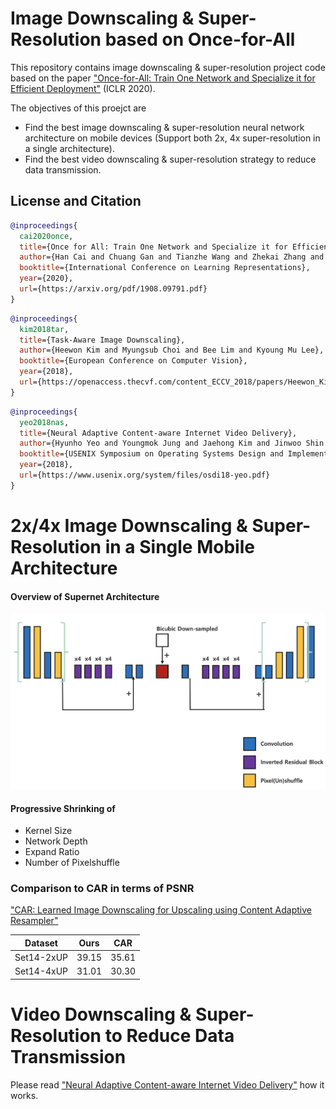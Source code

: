 # Image Downscaling & Super-Resolution based on Once-for-All

This repository contains image downscaling & super-resolution project code based on the paper ["Once-for-All: Train One Network and Specialize it for Efficient Deployment"](https://arxiv.org/abs/1908.09791) (ICLR 2020).

The objectives of this proejct are
* Find the best image downscaling & super-resolution neural network architecture on mobile devices (Support both 2x, 4x super-resolution in a single architecture).
* Find the best video downscaling & super-resolution strategy to reduce data transmission.

## License and Citation

```BibTex
@inproceedings{
  cai2020once,
  title={Once for All: Train One Network and Specialize it for Efficient Deployment},
  author={Han Cai and Chuang Gan and Tianzhe Wang and Zhekai Zhang and Song Han},
  booktitle={International Conference on Learning Representations},
  year={2020},
  url={https://arxiv.org/pdf/1908.09791.pdf}
}
```

```BibTex
@inproceedings{
  kim2018tar,
  title={Task-Aware Image Downscaling},
  author={Heewon Kim and Myungsub Choi and Bee Lim and Kyoung Mu Lee},
  booktitle={European Conference on Computer Vision},
  year={2018},
  url={https://openaccess.thecvf.com/content_ECCV_2018/papers/Heewon_Kim_Task-Aware_Image_Downscaling_ECCV_2018_paper.pdf}
}
```

```BibTex
@inproceedings{
  yeo2018nas,
  title={Neural Adaptive Content-aware Internet Video Delivery},
  author={Hyunho Yeo and Youngmok Jung and Jaehong Kim and Jinwoo Shin and Dongsu Han},
  booktitle={USENIX Symposium on Operating Systems Design and Implementation},
  year={2018},
  url={https://www.usenix.org/system/files/osdi18-yeo.pdf}
}
```

# 2x/4x Image Downscaling & Super-Resolution in a Single Mobile Architecture

#### Overview of Supernet Architecture
![img](img_supernet.png)  
#### Progressive Shrinking of
* Kernel Size
* Network Depth
* Expand Ratio
* Number of Pixelshuffle

### Comparison to CAR in terms of PSNR
["CAR: Learned Image Downscaling for Upscaling using Content Adaptive Resampler"](https://arxiv.org/abs/1907.12904)
</ul>
<table>
<thead>
<tr>
<th align="center">Dataset</th>
<th align="center">Ours</th>
<th align="center">CAR</th>
</tr>
</thead>
<tbody>
<tr>
<td align="center">Set14-2xUP</td>
<td align="center">39.15</td>
<td align="center">35.61</td>
</tr>
<tr>
<td align="center">Set14-4xUP</td>
<td align="center">31.01</td>
<td align="center">30.30</td>
</tr> 
</tbody></table>

#  Video Downscaling & Super-Resolution to Reduce Data Transmission

Please read ["Neural Adaptive Content-aware Internet Video Delivery"](https://www.usenix.org/system/files/osdi18-yeo.pdf) how it works.
